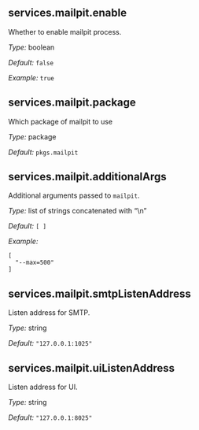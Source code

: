 [comment]: # (Do not edit this file as it is autogenerated. Go to docs/individual-docs if you want to make edits.)


[comment]: # (Please add your documentation on top of this line)

## services\.mailpit\.enable



Whether to enable mailpit process\.



*Type:*
boolean



*Default:*
` false `



*Example:*
` true `



## services\.mailpit\.package



Which package of mailpit to use



*Type:*
package



*Default:*
` pkgs.mailpit `



## services\.mailpit\.additionalArgs

Additional arguments passed to ` mailpit `\.



*Type:*
list of strings concatenated with “\\n”



*Default:*
` [ ] `



*Example:*

```
[
  "--max=500"
]
```



## services\.mailpit\.smtpListenAddress



Listen address for SMTP\.



*Type:*
string



*Default:*
` "127.0.0.1:1025" `



## services\.mailpit\.uiListenAddress



Listen address for UI\.



*Type:*
string



*Default:*
` "127.0.0.1:8025" `
